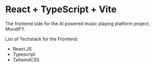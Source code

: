 # React + TypeScript + Vite

The frontend side for the AI powered music playing platform project, MoodiFY. 

List of Techstack for the Frontend:
- React.JS
- Typescript
- TailwindCSS


